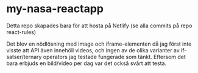 # my-nasa-reactapp

Detta repo skapades bara för att hosta på Netlify (se alla commits på repo react-rules)

Det blev en nödlösning med image och iframe-elementen då jag först inte visste att API även innehöll videos,
och ingen av de olika varianter av if-satser/ternary operators jag testade fungerade som tänkt. 
Eftersom det bara erbjuds en bild/video per dag var det också svårt att testa.
